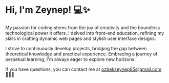 # Hi, I'm Zeynep! 💻✨

My passion for coding stems from the joy of creativity and the boundless technological power it offers. I delved into front-end education, refining my skills in crafting dynamic web pages and stylish user interface designs.

I strive to continuously develop projects, bridging the gap between theoretical knowledge and practical experience.  Embracing a journey of perpetual learning, I'm always eager to explore new horizons.

If you have questions, you can contact me at ozbekzeynep65@gmail.com  👩‍💻💬
